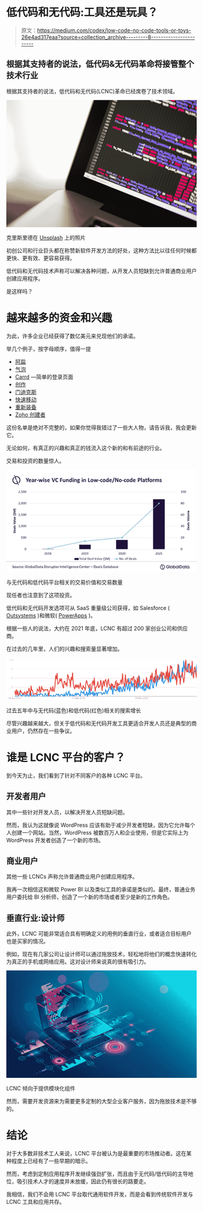 # 低代码和无代码:工具还是玩具？

> 原文：<https://medium.com/codex/low-code-no-code-tools-or-toys-26e4ad317eaa?source=collection_archive---------8----------------------->

## 根据其支持者的说法，低代码&无代码革命将接管整个技术行业

根据其支持者的说法，低代码和无代码(LCNC)革命已经席卷了技术领域。

![](img/64ab5104cf1aceee0ba997c1be24c3c4.png)

克里斯里德在 [Unsplash](https://unsplash.com?utm_source=medium&utm_medium=referral) 上的照片

初创公司和行业巨头都在称赞新软件开发方法的好处，这种方法比以往任何时候都更快、更有效、更容易获得。

低代码和无代码技术声称可以解决各种问题，从开发人员短缺到允许普通商业用户创建应用程序。

是这样吗？

# 越来越多的资金和兴趣

为此，许多企业已经获得了数亿美元来兑现他们的承诺。

举几个例子，按字母顺序，值得一提

*   [阿扁](https://www.appian.com/)
*   [气泡](https://bubble.io/)
*   [Carrd](https://try.carrd.co/mrxv1hhh) —简单的登录页面
*   [创作](https://www.creatio.com/page/low-code-software?activity=sthlowcode)
*   [门迪克斯](https://www.mendix.com/)
*   [快速移动](https://quixy.com/our-platform?utm_source=STH&utm_medium=cpc&utm_campaign=STH_lowcode)
*   [重新装备](https://retool.com/)
*   [Zoho 创建者](https://www.zoho.com/creator/?utm_source=STH&utm_medium=Website&utm_campaign=lowcode)

这份名单是绝对不完整的，如果你觉得我错过了一些大人物，请告诉我，我会更新它。

无论如何，有真正的兴趣和真正的钱流入这个新的和有前途的行业。

交易和投资的数量惊人。

![](img/09e64f91ba6dc0fa6cb9270584920fd1.png)

与无代码和低代码平台相关的交易价值和交易数量

现任者也注意到了这项投资。

低代码和无代码开发选项可从 SaaS 重量级公司获得，如 Salesforce ( [Outsystems](https://www.outsystems.com/) )和微软( [PowerApps](https://powerapps.microsoft.com/en-us/) )。

根据一些人的说法，大约在 2021 年底，LCNC 有超过 200 家创业公司和供应商。

在过去的几年里，人们的兴趣和搜索量显著增加。

![](img/99ed79cdc5dae850c78affa8b257b9b2.png)

过去五年中与无代码(蓝色)和低代码(红色)相关的搜索增长

尽管兴趣越来越大，但关于低代码和无代码开发工具更适合开发人员还是典型的商业用户，仍然存在一些争议。

# 谁是 LCNC 平台的客户？

到今天为止，我们看到了针对不同客户的各种 LCNC 平台。

## 开发者用户

其中一些针对开发人员，以解决开发人员短缺问题。

然而，我认为这就像说 WordPress 应该有助于减少开发者短缺，因为它允许每个人创建一个网站。当然，WordPress 被数百万人和企业使用，但是它实际上为 WordPress 开发者创造了一个新的市场。

## 商业用户

其他一些 LCNCs 声称允许普通商业用户创建应用程序。

我再一次相信这和微软 Power BI 以及类似工具的承诺是类似的。最终，普通业务用户委托给 BI 分析师，创造了一个新的市场或者至少是新的工作角色。

## 垂直行业:设计师

此外，LCNC 可能非常适合具有明确定义的用例的垂直行业，或者适合目标用户也是买家的情况。

例如，现在有几家公司让设计师可以通过拖放技术，轻松地将他们的概念快速转化为真正的手机或网络应用。这对设计师来说真的很有吸引力。

![](img/3418852e36cd6acc2d6d341711feee21.png)

LCNC 倾向于提供模块化组件

然而，需要开发资源来为需要更多定制的大型企业客户服务，因为拖放技术是不够的。

# 结论

对于大多数非技术工人来说，LCNC 平台被认为是最重要的市场推动者。这在某种程度上已经有了一些早期的暗示。

然而，考虑到定制应用程序开发继续强劲扩张，而且由于无代码/低代码的主导地位，吸引技术人才的速度并未放缓，因此仍有很长的路要走。

我相信，我们不会用 LCNC 平台取代通用软件开发，而是会看到传统软件开发与 LCNC 工具和应用共存。